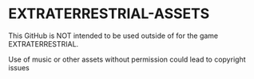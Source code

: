 # EXTRATERRESTRIAL-ASSETS
This GitHub is NOT intended to be used outside of for the game EXTRATERRESTRIAL.

Use of music or other assets without permission could lead to copyright issues
